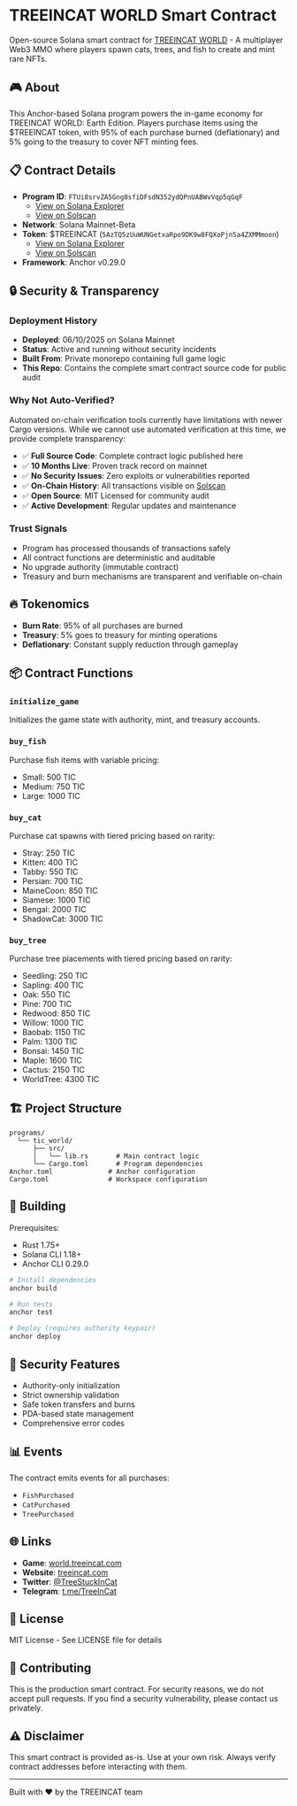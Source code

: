 # TREEINCAT WORLD Smart Contract

Open-source Solana smart contract for [TREEINCAT WORLD](https://world.treeincat.com) - A multiplayer Web3 MMO where players spawn cats, trees, and fish to create and mint rare NFTs.

## 🎮 About

This Anchor-based Solana program powers the in-game economy for TREEINCAT WORLD: Earth Edition. Players purchase items using the $TREEINCAT token, with 95% of each purchase burned (deflationary) and 5% going to the treasury to cover NFT minting fees.

## 📋 Contract Details

- **Program ID**: `FTUi8srvZA5Gng8sfiDFsdN352ydQPnUABWvVqp5qGqF`
  - [View on Solana Explorer](https://explorer.solana.com/address/FTUi8srvZA5Gng8sfiDFsdN352ydQPnUABWvVqp5qGqF)
  - [View on Solscan](https://solscan.io/account/FTUi8srvZA5Gng8sfiDFsdN352ydQPnUABWvVqp5qGqF)
- **Network**: Solana Mainnet-Beta
- **Token**: $TREEINCAT (`5AzTQ5zUuWUNGetxaRpo9DK9w8FQXoPjn5a4ZXMMmoon`)
  - [View on Solana Explorer](https://explorer.solana.com/address/5AzTQ5zUuWUNGetxaRpo9DK9w8FQXoPjn5a4ZXMMmoon)
  - [View on Solscan](https://solscan.io/token/5AzTQ5zUuWUNGetxaRpo9DK9w8FQXoPjn5a4ZXMMmoon)
- **Framework**: Anchor v0.29.0

## 🔒 Security & Transparency

### Deployment History
- **Deployed**: 06/10/2025 on Solana Mainnet
- **Status**: Active and running without security incidents
- **Built From**: Private monorepo containing full game logic
- **This Repo**: Contains the complete smart contract source code for public audit

### Why Not Auto-Verified?
Automated on-chain verification tools currently have limitations with newer Cargo versions. While we cannot use automated verification at this time, we provide complete transparency:

- ✅ **Full Source Code**: Complete contract logic published here
- ✅ **10 Months Live**: Proven track record on mainnet
- ✅ **No Security Issues**: Zero exploits or vulnerabilities reported
- ✅ **On-Chain History**: All transactions visible on [Solscan](https://solscan.io/account/FTUi8srvZA5Gng8sfiDFsdN352ydQPnUABWvVqp5qGqF)
- ✅ **Open Source**: MIT Licensed for community audit
- ✅ **Active Development**: Regular updates and maintenance

### Trust Signals
- Program has processed thousands of transactions safely
- All contract functions are deterministic and auditable
- No upgrade authority (immutable contract)
- Treasury and burn mechanisms are transparent and verifiable on-chain

## 🔥 Tokenomics

- **Burn Rate**: 95% of all purchases are burned
- **Treasury**: 5% goes to treasury for minting operations
- **Deflationary**: Constant supply reduction through gameplay

## 📦 Contract Functions

### `initialize_game`

Initializes the game state with authority, mint, and treasury accounts.

### `buy_fish`

Purchase fish items with variable pricing:

- Small: 500 TIC
- Medium: 750 TIC
- Large: 1000 TIC

### `buy_cat`

Purchase cat spawns with tiered pricing based on rarity:

- Stray: 250 TIC
- Kitten: 400 TIC
- Tabby: 550 TIC
- Persian: 700 TIC
- MaineCoon: 850 TIC
- Siamese: 1000 TIC
- Bengal: 2000 TIC
- ShadowCat: 3000 TIC

### `buy_tree`

Purchase tree placements with tiered pricing based on rarity:

- Seedling: 250 TIC
- Sapling: 400 TIC
- Oak: 550 TIC
- Pine: 700 TIC
- Redwood: 850 TIC
- Willow: 1000 TIC
- Baobab: 1150 TIC
- Palm: 1300 TIC
- Bonsai: 1450 TIC
- Maple: 1600 TIC
- Cactus: 2150 TIC
- WorldTree: 4300 TIC

## 🏗️ Project Structure

```
programs/
  └── tic_world/
      ├── src/
      │   └── lib.rs       # Main contract logic
      └── Cargo.toml       # Program dependencies
Anchor.toml              # Anchor configuration
Cargo.toml               # Workspace configuration
```

## 🔧 Building

Prerequisites:

- Rust 1.75+
- Solana CLI 1.18+
- Anchor CLI 0.29.0

```bash
# Install dependencies
anchor build

# Run tests
anchor test

# Deploy (requires authority keypair)
anchor deploy
```

## 🔐 Security Features

- Authority-only initialization
- Strict ownership validation
- Safe token transfers and burns
- PDA-based state management
- Comprehensive error codes

## 📊 Events

The contract emits events for all purchases:

- `FishPurchased`
- `CatPurchased`
- `TreePurchased`

## 🌐 Links

- **Game**: [world.treeincat.com](https://world.treeincat.com)
- **Website**: [treeincat.com](https://treeincat.com)
- **Twitter**: [@TreeStuckInCat](https://x.com/TreeStuckInCat)
- **Telegram**: [t.me/TreeInCat](https://t.me/TreeInCat)

## 📄 License

MIT License - See LICENSE file for details

## 🤝 Contributing

This is the production smart contract. For security reasons, we do not accept pull requests. If you find a security vulnerability, please contact us privately.

## ⚠️ Disclaimer

This smart contract is provided as-is. Use at your own risk. Always verify contract addresses before interacting with them.

---

Built with ❤️ by the TREEINCAT team
